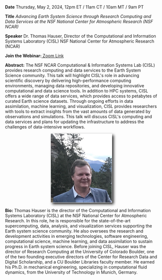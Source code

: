**Date** Thursday, May 2, 2024, 12pm ET / 11am CT / 10am MT / 9am PT

**Title** _Advancing Earth System Science through Research Computing and Data Services at the NSF National Center for Atmospheric Research (NSF NCAR)_

**Speaker** Dr. Thomas Hauser, Director of the Computational and Information Systems Laboratory (CISL) NSF National Center for Atmospheric Research (NCAR)

<!-- <p align=center> -->
<!-- <img src="assets/images/preview-seminar.png" width="40%" style="filter: drop-shadow(5px 5px 5px #222);"/>
</p>  -->

<!-- <p align=center>
<a target="_blank" href='https://youtu.be/kOHZ6I_w1ws'>Video Link</a>
</p>  -->

<!-- **Seminar Recording**

<p align=center>
<a href="https://drive.google.com/file/d/1aZ2RxffZUFAuxXP4e800iu8hoWczm1Dr/view?usp=share_link" target="_blank"> <img src="assets/images/brock_cover.png" width="80%" style="filter: drop-shadow(5px 5px 5px #222);"/></a>
<br>
<a href="https://drive.google.com/file/d/1aZ2RxffZUFAuxXP4e800iu8hoWczm1Dr/view?usp=share_link" target="_blank">Recording</a>
</p> -->

**Join the Webinar:**<a target="_blank" href='https://ucsd.zoom.us/j/98535413161'> Zoom Link</a>

**Abstract:** The NSF NCAR Computational & Information Systems Lab (CISL) provides research computing and data services to the Earth System Science community. This talk will highlight CISL's role in advancing scientific discovery by delivering high-performance computing environments, managing data repositories, and developing innovative computational and data science tools. In addition to HPC systems, CISL offers a wide range of data services, which provides access to petabytes of curated Earth science datasets. Through ongoing efforts in data assimilation, machine learning, and visualization, CISL provides researchers with tools to extract insights from the vast amounts of data generated by observations and simulations. This talk will discuss CISL's computing and data services and plans for updating the infrastructure to address the challenges of data-intensive workflows.

<p align=center>
<img src="assets/images/hauser.jpg" width="40%" style="filter: drop-shadow(5px 5px 5px #222);"/>
</p>

**Bio:** Thomas Hauser is the director of the Computational and Information Systems Laboratory (CISL) at the NSF National Center for Atmospheric Research. In this role, he is responsible for the state-of-the-art supercomputing, data, analysis, and visualization services supporting the Earth system science community. He also oversees the research and development activities in emerging technologies, software engineering, computational science, machine learning, and data assimilation to sustain progress in Earth system science. Before joining CISL, Hauser was the director of Research Computing at the University of Colorado Boulder, one of the two founding executive directors of the Center for Research Data and Digital Scholarship, and a CU Boulder Libraries faculty member. He earned his Ph.D. in mechanical engineering, specializing in computational fluid dynamics, from the University of Technology in Munich, Germany.
